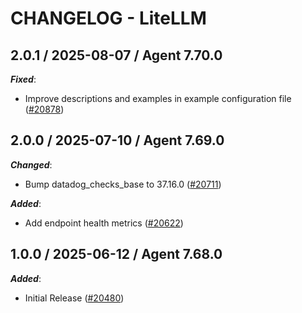 # CHANGELOG - LiteLLM

<!-- towncrier release notes start -->

## 2.0.1 / 2025-08-07 / Agent 7.70.0

***Fixed***:

* Improve descriptions and examples in example configuration file ([#20878](https://github.com/DataDog/integrations-core/pull/20878))

## 2.0.0 / 2025-07-10 / Agent 7.69.0

***Changed***:

* Bump datadog_checks_base to 37.16.0 ([#20711](https://github.com/DataDog/integrations-core/pull/20711))

***Added***:

* Add endpoint health metrics ([#20622](https://github.com/DataDog/integrations-core/pull/20622))

## 1.0.0 / 2025-06-12 / Agent 7.68.0

***Added***:

* Initial Release ([#20480](https://github.com/DataDog/integrations-core/pull/20480))
